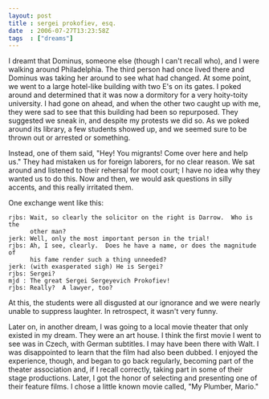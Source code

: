 ```yaml
---
layout: post
title : sergei prokofiev, esq.
date  : 2006-07-27T13:23:58Z
tags  : ["dreams"]
---
```

I dreamt that Dominus, someone else (though I can't recall who), and I were
walking around Philadelphia.  The third person had once lived there and Dominus
was taking her around to see what had changed.  At some point, we went to a
large hotel-like building with two E's on its gates.  I poked around and
determined that it was now a dormitory for a very hoity-toity university.  I
had gone on ahead, and when the other two caught up with me, they were sad to
see that this building had been so repurposed.   They suggested we sneak in,
and despite my protests we did so.  As we poked around its library, a few
students showed up, and we seemed sure to be thrown out or arrested or
something.

Instead, one of them said, "Hey!  You migrants!  Come over here and help us."
They had mistaken us for foreign laborers, for no clear reason.  We sat around
and listened to their rehersal for moot court; I have no idea why they wanted
us to do this.  Now and then, we would ask questions in silly accents, and
this really irritated them.

One exchange went like this:

    rjbs: Wait, so clearly the solicitor on the right is Darrow.  Who is the
          other man?
    jerk: Well, only the most important person in the trial!
    rjbs: Ah, I see, clearly.  Does he have a name, or does the magnitude of
          his fame render such a thing unneeded?
    jerk: (with exasperated sigh) He is Sergei?
    rjbs: Sergei?
    mjd : The great Sergei Sergeyevich Prokofiev!
    rjbs: Really?  A lawyer, too?
    
At this, the students were all disgusted at our ignorance and we were nearly
unable to suppress laughter.  In retrospect, it wasn't very funny.

Later on, in another dream, I was going to a local movie theater that only
existed in my dream.  They were an art house.  I think the first movie I went
to see was in Czech, with German subtitles.  I may have been there with Walt.
I was disappointed to learn that the film had also been dubbed.  I enjoyed the
experience, though, and began to go back regularly, becoming part of the
theater association and, if I recall correctly, taking part in some of their
stage productions.  Later, I got the honor of selecting and presenting one of
their feature films.  I chose a little known movie called, "My Plumber, Mario."

